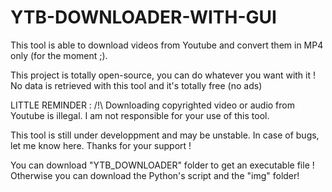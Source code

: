 # YTB-DOWNLOADER-WITH-GUI

This tool is able to download videos from Youtube and convert them in MP4 only (for the moment ;).

This project is totally open-source, you can do whatever you want with it !
No data is retrieved with this tool and it's totally free (no ads)

LITTLE REMINDER :
/!\ Downloading copyrighted video or audio from Youtube is illegal. I am not responsible for your use of this tool.

This tool is still under developpment and may be unstable. In case of bugs, let me know here. Thanks for your support !

You can download "YTB_DOWNLOADER" folder to get an executable file ! Otherwise you can download the Python's script and the "img" folder!
